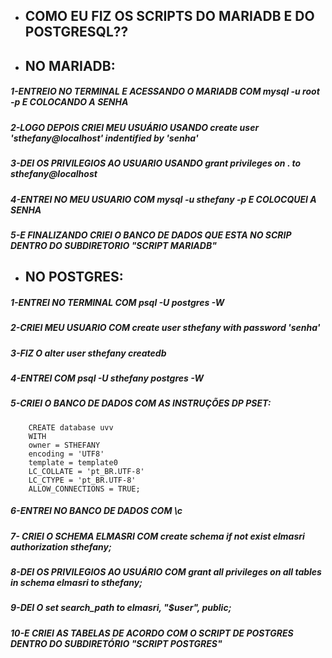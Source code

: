  * ## COMO EU FIZ OS SCRIPTS DO MARIADB E DO POSTGRESQL?? 

* ## NO MARIADB:

##### 1-ENTREIO NO TERMINAL E ACESSANDO O MARIADB COM mysql -u root -p E COLOCANDO A SENHA
##### 2-LOGO DEPOIS CRIEI MEU USUÁRIO USANDO create user 'sthefany@localhost' indentified by 'senha'
##### 3-DEI OS PRIVILEGIOS AO USUARIO USANDO grant privileges on *.* to sthefany@localhost
##### 4-ENTREI NO MEU USUARIO COM mysql -u sthefany -p E COLOCQUEI A SENHA
##### 5-E FINALIZANDO CRIEI O BANCO DE DADOS QUE ESTA NO SCRIP DENTRO DO SUBDIRETORIO "SCRIPT MARIADB"

* ## NO POSTGRES:

##### 1-ENTREI NO TERMINAL COM psql -U postgres -W
##### 2-CRIEI MEU USUARIO COM create user sthefany with password 'senha'
##### 3-FIZ O alter user sthefany createdb
##### 4-ENTREI COM psql -U sthefany postgres -W
##### 5-CRIEI O BANCO DE DADOS COM AS INSTRUÇÕES DP PSET:
        CREATE database uvv 
        WITH
        owner = STHEFANY
        encoding = 'UTF8'
        template = template0
        LC_COLLATE = 'pt_BR.UTF-8'
        LC_CTYPE = 'pt_BR.UTF-8'
        ALLOW_CONNECTIONS = TRUE;
##### 6-ENTREI NO BANCO DE DADOS COM \c
##### 7- CRIEI O SCHEMA ELMASRI COM create schema if not exist elmasri authorization sthefany;
##### 8-DEI OS PRIVILEGIOS AO USUÁRIO COM grant all privileges on all tables in schema elmasri to sthefany;
##### 9-DEI O set search_path to elmasri, "$user", public;
##### 10-E CRIEI AS TABELAS DE ACORDO COM O SCRIPT DE POSTGRES DENTRO DO SUBDIRETÓRIO "SCRIPT POSTGRES"






